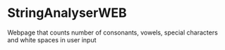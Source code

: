# StringAnalyserWEB
Webpage that counts number of consonants, vowels, special characters and white spaces in user input
